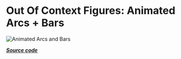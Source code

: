 # Out Of Context Figures: Animated Arcs + Bars
![Animated Arcs and Bars](../../images/proj002_final-result.gif)

[_**Source code**_](https://github.com/isaacarroyov/creative_coding/blob/main/sketches/proj002.js)